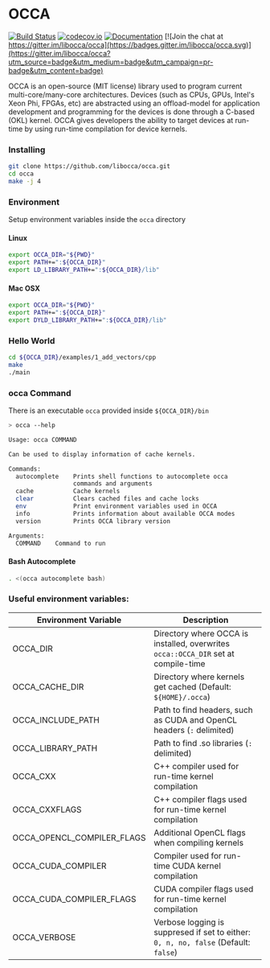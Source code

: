 <a name="OCCA"></a>
# OCCA

[![Build Status](https://travis-ci.org/libocca/occa.svg)](https://travis-ci.org/libocca/occa)
[![codecov.io](https://codecov.io/github/libocca/occa/coverage.svg)](https://codecov.io/github/libocca/occa)
[![Documentation](https://readthedocs.org/projects/occa/badge/?version=latest)](https://occa.readthedocs.io/en/latest/?badge=latest)
[![Join the chat at https://gitter.im/libocca/occa](https://badges.gitter.im/libocca/occa.svg)](https://gitter.im/libocca/occa?utm_source=badge&utm_medium=badge&utm_campaign=pr-badge&utm_content=badge)

OCCA is an open-source (MIT license) library used to program current multi-core/many-core architectures.
Devices (such as CPUs, GPUs, Intel's Xeon Phi, FPGAs, etc) are abstracted using an offload-model for application development and programming for the devices is done through a C-based (OKL) kernel.
OCCA gives developers the ability to target devices at run-time by using run-time compilation for device kernels.

### Installing

```bash
git clone https://github.com/libocca/occa.git
cd occa
make -j 4
```

### Environment

Setup environment variables inside the `occa` directory

#### Linux

```bash
export OCCA_DIR="${PWD}"
export PATH+=":${OCCA_DIR}"
export LD_LIBRARY_PATH+=":${OCCA_DIR}/lib"
```

#### Mac OSX

```bash
export OCCA_DIR="${PWD}"
export PATH+=":${OCCA_DIR}"
export DYLD_LIBRARY_PATH+=":${OCCA_DIR}/lib"
```

### Hello World

```bash
cd ${OCCA_DIR}/examples/1_add_vectors/cpp
make
./main
```

### occa Command

There is an executable `occa` provided inside `${OCCA_DIR}/bin`

```bash
> occa --help

Usage: occa COMMAND

Can be used to display information of cache kernels.

Commands:
  autocomplete    Prints shell functions to autocomplete occa
                  commands and arguments
  cache           Cache kernels
  clear           Clears cached files and cache locks
  env             Print environment variables used in OCCA
  info            Prints information about available OCCA modes
  version         Prints OCCA library version

Arguments:
  COMMAND    Command to run
```

#### Bash Autocomplete

```bash
. <(occa autocomplete bash)
```

### Useful environment variables:
| Environment Variable       | Description                                                                         |
|----------------------------|-------------------------------------------------------------------------------------|
| OCCA_DIR                   | Directory where OCCA is installed, overwrites `occa::OCCA_DIR` set at compile-time  |
| OCCA_CACHE_DIR             | Directory where kernels get cached (Default: `${HOME}/.occa`)                       |
| OCCA_INCLUDE_PATH          | Path to find headers, such as CUDA and OpenCL headers (`:` delimited)               |
| OCCA_LIBRARY_PATH          | Path to find .so libraries (`:` delimited)                                          |
| OCCA_CXX                   | C++ compiler used for run-time kernel compilation                                   |
| OCCA_CXXFLAGS              | C++ compiler flags used for run-time kernel compilation                             |
| OCCA_OPENCL_COMPILER_FLAGS | Additional OpenCL flags when compiling kernels                                      |
| OCCA_CUDA_COMPILER         | Compiler used for run-time CUDA kernel compilation                                  |
| OCCA_CUDA_COMPILER_FLAGS   | CUDA compiler flags used for run-time kernel compilation                            |
| OCCA_VERBOSE               | Verbose logging is suppresed if set to either: `0, n, no, false` (Default: `false`) |

